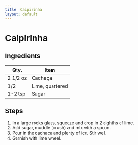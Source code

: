```yaml
---
title: Caipirinha
layout: default
---
```


# Caipirinha

## Ingredients

| Qty.     | Item            |
| -------- | --------------- |
| 2 1/2 oz | Cachaça         |
| 1/2      | Lime, quartered |
| 1-2 tsp  | Sugar           |

## Steps

1. In a large rocks glass, squeeze and drop in 2 eighths of lime.
1. Add sugar, muddle (crush) and mix with a spoon.
1. Pour in the cachaca and plenty of ice. Stir well.
1. Garnish with lime wheel.

